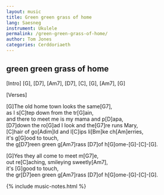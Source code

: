 ```yaml
---
layout: music
title: Green green grass of home
lang: Saesneg
instrument: Ukulele
permalink: /green-green-grass-of-home/
author: Tom Jones
categories: Cerddoriaeth
---
```

## green green grass of home

[Intro]
[G], [D7], [Am7], [D7], [C], [G], [Am7], [G]

[Verses]
                            
[G]The old home town looks the same[G7],  
as I s[C]tep down from the tr[G]ain,  
and there to meet me is my mama and p[D]apa,  
[D7]down the ro[G]ad I look and the[G7]re runs Mary,  
[C]hair of go[Adim]ld and l[C]ips li[Bm]ke ch[Am]erries,  
it's g[G]ood to touch,  
the g[D7]reen green g[Am7]rass [D7]of h[G]ome-[G]-[C]-[G].  
  
[G]Yes they all come to meet m[G7]e,  
out re[C]aching, smileying sweetly[Am7],  
it's [G]good to touch,  
the gr[D7]een green g[Am7]rass [D7]of h[G]ome-[G]-[C]-[G].  

{% include music-notes.html %}